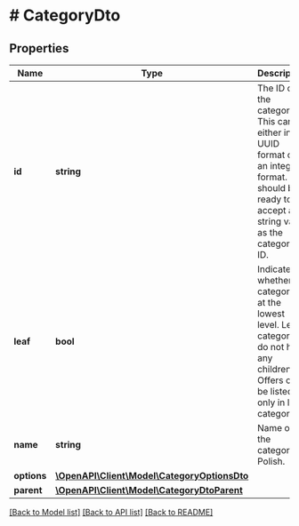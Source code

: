 # # CategoryDto

## Properties

Name | Type | Description | Notes
------------ | ------------- | ------------- | -------------
**id** | **string** | The ID of the category. This can be either in UUID format or an integer format. You should be ready to accept any string value as the category ID. | [optional] 
**leaf** | **bool** | Indicates whether the category is at the lowest level. Leaf categories do not have any children. Offers can be listed only in leaf categories. | [optional] 
**name** | **string** | Name of the category in Polish. | [optional] 
**options** | [**\OpenAPI\Client\Model\CategoryOptionsDto**](CategoryOptionsDto.md) |  | [optional] 
**parent** | [**\OpenAPI\Client\Model\CategoryDtoParent**](CategoryDtoParent.md) |  | [optional] 

[[Back to Model list]](../../README.md#documentation-for-models) [[Back to API list]](../../README.md#documentation-for-api-endpoints) [[Back to README]](../../README.md)


